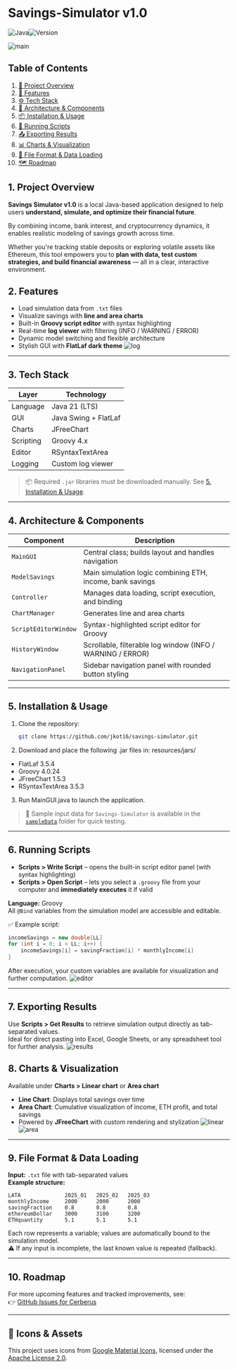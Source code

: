 # Savings-Simulator v1.0
![Java](https://img.shields.io/badge/Java-21-blue?logo=java)![Version](https://img.shields.io/badge/Version-1.0-green)

![main](pngs/main.png)



## Table of Contents

1. [🔎 Project Overview](#1-project-overview)  
2. [🧠 Features](#2-features)  
3. [⚙️ Tech Stack](#3-tech-stack)  
4. [🧱 Architecture & Components](#4-architecture--components)  
5. [📦 Installation & Usage](#5-installation--usage)  
6. [🧪 Running Scripts](#6-running-scripts)  
7. [📤 Exporting Results](#7-exporting-results)  
8. [📊 Charts & Visualization](#8-charts--visualization)  
9. [📁 File Format & Data Loading](#9-file-format--data-loading)  
10. [🗺️ Roadmap](#10-roadmap)  




## 1. Project Overview

**Savings Simulator v1.0** is a local Java-based application designed to help users **understand, simulate, and optimize their financial future**.  

By combining income, bank interest, and cryptocurrency dynamics, it enables realistic modeling of savings growth across time.  

Whether you're tracking stable deposits or exploring volatile assets like Ethereum, this tool empowers you to **plan with data, test custom strategies, and build financial awareness** — all in a clear, interactive environment.

## 2. Features

- Load simulation data from `.txt` files  
- Visualize savings with **line and area charts**  
- Built-in **Groovy script editor** with syntax highlighting  
- Real-time **log viewer** with filtering (INFO / WARNING / ERROR)  
- Dynamic model switching and flexible architecture  
- Stylish GUI with **FlatLaf dark theme**
![log](pngs/log.png)


---

## 3. Tech Stack

| Layer         | Technology                  |
|---------------|-----------------------------|
| Language      | Java 21 (LTS)               |
| GUI           | Java Swing + FlatLaf        |
| Charts        | JFreeChart                  |
| Scripting     | Groovy 4.x                  |
| Editor        | RSyntaxTextArea             |
| Logging       | Custom log viewer           |

> 📦 Required `.jar` libraries must be downloaded manually. See [5. Installation & Usage](#5-installation--usage).

---

## 4. Architecture & Components

| Component            | Description                                                   |
|---------------------|---------------------------------------------------------------|
| `MainGUI`           | Central class; builds layout and handles navigation           |
| `ModelSavings`      | Main simulation logic combining ETH, income, bank savings     |
| `Controller`        | Manages data loading, script execution, and binding           |
| `ChartManager`      | Generates line and area charts                                |
| `ScriptEditorWindow`| Syntax-highlighted script editor for Groovy                   |
| `HistoryWindow`     | Scrollable, filterable log window (INFO / WARNING / ERROR)    |
| `NavigationPanel`   | Sidebar navigation panel with rounded button styling          |

---

## 5. Installation & Usage

1. Clone the repository:
   ```bash
   git clone https://github.com/jkot16/savings-simulator.git
   ```
2. Download and place the following .jar files in: resources/jars/
  - FlatLaf 3.5.4
  - Groovy 4.0.24
  - JFreeChart 1.5.3
  - RSyntaxTextArea 3.5.3

3. Run MainGUI.java to launch the application.

> 💾 Sample input data for `Savings-Simulator` is available in the [`sampleData`](sampleData/) folder for quick testing.
---

## 6. Running Scripts

- **Scripts > Write Script** – opens the built-in script editor panel (with syntax highlighting)  
- **Scripts > Open Script** – lets you select a `.groovy` file from your computer and **immediately executes** it if valid

**Language:** Groovy  
All `@Bind` variables from the simulation model are accessible and editable.

✅ Example script:
```groovy
incomeSavings = new double[LL]
for (int i = 0; i < LL; i++) {
    incomeSavings[i] = savingFraction[i] * monthlyIncome[i]
}
```

After execution, your custom variables are available for visualization and further computation.
![editor](pngs/editor.png)

---
## 7. Exporting Results

Use **Scripts > Get Results** to retrieve simulation output directly as tab-separated values.  
Ideal for direct pasting into Excel, Google Sheets, or any spreadsheet tool for further analysis.
![results](pngs/results.png)


## 8. Charts & Visualization

Available under **Charts > Linear chart** or **Area chart**

- **Line Chart**: Displays total savings over time  
- **Area Chart**: Cumulative visualization of income, ETH profit, and total savings  
- Powered by **JFreeChart** with custom rendering and stylization
![linear](pngs/linear.png)  
![area](pngs/area.png)


---

## 9. File Format & Data Loading

**Input:** `.txt` file with tab-separated values  
**Example structure:**

```plaintext
LATA              2025_01   2025_02   2025_03
monthlyIncome     2000      2000      2000
savingFraction    0.8       0.8       0.8
ethereumDollar    3000      3100      3200
ETHquantity       5.1       5.1       5.1
```

Each row represents a variable; values are automatically bound to the simulation model.  
⚠️ If any input is incomplete, the last known value is repeated (fallback).

---

## 10. Roadmap
For more upcoming features and tracked improvements, see:  
👉 [GitHub Issues for Cerberus](https://github.com/jkot16/savings-simulator/issues)


---
## 📎 Icons & Assets

This project uses icons from [Google Material Icons](https://fonts.google.com/icons), licensed under the [Apache License 2.0](https://www.apache.org/licenses/LICENSE-2.0).
